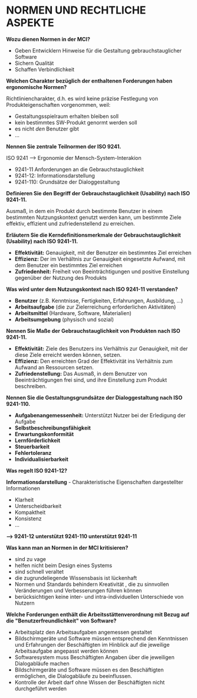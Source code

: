 # NORMEN UND RECHTLICHE ASPEKTE

**Wozu dienen Normen in der MCI?**

- Geben Entwicklern Hinweise für die Gestaltung gebrauchstauglicher Software
- Sichern Qualität
- Schaffen Verbindlichkeit

**Welchen Charakter bezüglich der enthaltenen Forderungen haben ergonomische Normen?**

Richtliniencharakter, d.h. es wird keine präzise Festlegung von Produkteigenschaften vorgenommen, weil:

- Gestaltungsspielraum erhalten bleiben soll
- kein bestimmtes SW-Produkt genormt werden soll
- es nicht *den* Benutzer gibt
- ...

**Nennen Sie zentrale Teilnormen der ISO 9241.**

ISO 9241 --> Ergonomie der Mensch-System-Interakion

- 9241-11 Anforderungen an die Gebrauchstauglichkeit
- 9241-12: Informationsdarstellung
- 9241-110: Grundsätze der Dialoggestaltung

**Definieren Sie den Begriff der Gebrauchstauglichkeit (Usability) nach ISO 9241-11.**

Ausmaß, in dem ein Produkt durch bestimmte Benutzer in einem bestimmten Nutzungskontext genutzt werden kann, um bestimmte Ziele effektiv, effizient und zufriedenstellend zu erreichen.

**Erläutern Sie die Kerndefinitionsmerkmale der Gebrauchstauglichkeit (Usability) nach ISO 9241-11.**

- **Effektivität:** Genauigkeit, mit der Benutzer ein bestimmtes Ziel erreichen
- **Effizienz:** Der im Verhältnis zur Genauigkeit eingesetzte Aufwand, mit dem Benutzer ein bestimmtes Ziel erreichen
- **Zufriedenheit:** Freiheit von Beeinträchtigungen und positive Einstellung gegenüber der Nutzung des Produkts


**Was wird unter dem Nutzungskontext nach ISO 9241-11 verstanden?**

- **Benutzer** (z.B. Kenntnisse, Fertigkeiten, Erfahrungen, Ausbildung, ...)
- **Arbeitsaufgabe** (die zur Zielerreichung erforderlichen Aktivitäten)
- **Arbeitsmittel** (Hardware, Software, Materialien)
- **Arbeitsumgebung** (physisch und sozial)

**Nennen Sie Maße der Gebrauchstauglichkeit von Produkten nach ISO 9241-11.**

- **Effektivität:** Ziele des Benutzers ins Verhältnis zur Genauigkeit, mit der diese Ziele erreicht werden können, setzen.
- **Effizienz:** Den erreichten Grad der Effektivität ins Verhältnis zum Aufwand an Ressourcen setzen.
- **Zufriedenstellung:** Das Ausmaß, in dem Benutzer von Beeinträchtigungen frei sind, und ihre Einstellung zum Produkt beschreiben.

**Nennen Sie die Gestaltungsgrundsätze der Dialoggestaltung nach ISO 9241-110.**

- **Aufgabenangemessenheit:** Unterstützt Nutzer bei der Erledigung der Aufgabe
- **Selbstbeschreibungsfähigkeit**
- **Erwartungskonformität**
- **Lernförderlichkeit**
- **Steuerbarkeit**
- **Fehlertoleranz**
- **Individualisierbarkeit**

**Was regelt ISO 9241-12?**

**Informationsdarstellung** - Charakteristische Eigenschaften dargestellter Informationen

- Klarheit
- Unterscheidbarkeit
- Kompaktheit
- Konsistenz
- ...

**--> 9241-12 unterstützt 9241-110 unterstützt 9241-11**

**Was kann man an Normen in der MCI kritisieren?**

- sind zu vage
- helfen nicht beim Design eines Systems
- sind schnell veraltet
- die zugrundeliegende Wissensbasis ist lückenhaft
- Normen und Standards behindern Kreativität , die zu sinnvollen Veränderungen und Verbesserungen führen können
- berücksichtigen keine inter- und intra-individuellen Unterschiede von Nutzern

**Welche Forderungen enthält die Arbeitsstättenverordnung mit Bezug auf die "Benutzerfreundlichkeit" von Software?**

- Arbeitsplatz den Arbeitsaufgaben angemessen gestaltet
- Bildschirmgeräte und Software müssen entsprechend den Kenntnissen und Erfahrungen der Beschäftigten im Hinblick auf die jeweilige Arbeitsaufgabe angepasst werden können
- Softwaresystem muss Beschäftigten Angaben über die jeweiligen Dialogabläufe machen
- Bildschirmgeräte und Software müssen es den Beschäftigten ermöglichen, die Dialogabläufe zu beeinflussen.
- Kontrolle der Arbeit darf ohne Wissen der Beschäftigten nicht durchgeführt
werden
